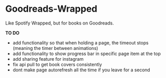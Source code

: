 # Goodreads-Wrapped

Like Spotify Wrapped, but for books on Goodreads.

**TO DO**

- add functionality so that when holding a page, the timeout stops (meaning the timer between animations)
- add functionality to show progress bar in specific page item at the top
- add sharing feature for instagram
- fix api pull to get book covers consistently
- dont make page autorefresh all the time if you leave for a second
